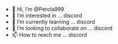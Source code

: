 - 👋 Hi, I’m @Perola999
- 👀 I’m interested in ... discord
- 🌱 I’m currently learning ... discord
- 💞️ I’m looking to collaborate on ... discord 
- 📫 How to reach me ... discord

<!---
Perola999/Perola999 is a ✨ special ✨ repository because its `README.md` (this file) appears on your GitHub profile.
You can click the Preview link to take a look at your changes.
--->

